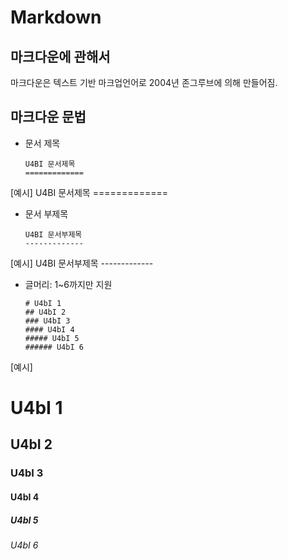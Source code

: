 # Markdown

## 마크다운에 관해서
마크다운은 텍스트 기반 마크업언어로 2004년 존그루브에 의해 만들어짐.

## 마크다운 문법
* 문서 제목
    ```
    U4BI 문서제목
    =============
    ```
[예시]
    U4BI 문서제목
    =============

* 문서 부제목
    ```
    U4BI 문서부제목
    -------------
    ```
[예시]
    U4BI 문서부제목
    -------------

* 글머리: 1~6까지만 지원
    ```
    # U4bI 1
    ## U4bI 2
    ### U4bI 3
    #### U4bI 4
    ##### U4bI 5
    ###### U4bI 6
    ```
[예시]
# U4bI 1
## U4bI 2
### U4bI 3
#### U4bI 4
##### U4bI 5
###### U4bI 6